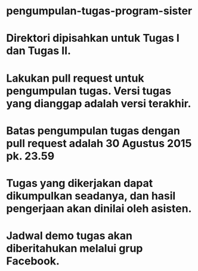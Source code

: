 # pengumpulan-tugas-program-sister

# Direktori dipisahkan untuk Tugas I dan Tugas II. 
# Lakukan pull request untuk pengumpulan tugas. Versi tugas yang dianggap adalah versi terakhir. 
# Batas pengumpulan tugas dengan pull request adalah 30 Agustus 2015 pk. 23.59
# Tugas yang dikerjakan dapat dikumpulkan seadanya, dan hasil pengerjaan akan dinilai oleh asisten. 
# Jadwal demo tugas akan diberitahukan melalui grup Facebook.
